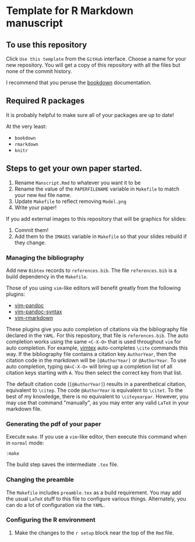 # Template for R Markdown manuscript

## To use this repository

Click `Use this template` from the `GitHub` interface.
Choose a name for your new repository.
You will get a copy of this repository with all the files but none of the commit history.

I recommend that you peruse the [bookdown](https://bookdown.org/) documentation.

## Required R packages

It is probably helpful to make sure all of your packages are up to date!

At the very least:

* `bookdown`
* `rmarkdown`
* `knitr`

## Steps to get your own paper started.

1. Rename `Manscript.Rmd` to whatever you want it to be
2. Rename the value of the `PAPERFILENAME` variable in `Makefile` to match your new `Rmd` file name.
3. Update `Makefile` to reflect removing `Model.png`
4. Write your paper!

If you add external images to this repository that will be graphics for slides:

1. Commit them!
2. Add them to the `IMAGES` variable in `Makefile` so that your slides rebuild if they change.

### Managing the bibliography

Add new `Bibtex` records to `references.bib`.
The file `references.bib` is a build dependency in the `Makefile`.

Those of you using `vim`-like editors will benefit greatly from the following plugins:

* [vim-pandoc](https://github.com/vim-pandoc/vim-pandoc)
* [vim-pandoc-syntax](https://github.com/vim-pandoc/vim-pandoc-syntax)
* [vim-rmarkdown](https://github.com/vim-pandoc/vim-rmarkdown)

These plugins give you auto completion of citations via the bibliography file declared in the `YAML`.
For this repository, that file is `references.bib`.
The auto completion works using the same `<C-X-O>` that is used throughout `vim` for auto completion.
For example, [vimtex](https://github.com/lervag/vimtex) auto-completes `\cite` commands this way.
If the bibliography file contains a citation key `AuthorYear`, then the citation code in the markdown will be `[@AuthorYear]` or `@AuthorYear`.
To use auto completion, typing `@A<C-X-O>` will bring up a completion list of all citation keys starting with `A`.
You then select the correct key from that list.

The default citation code (`[@AuthorYear]`) results in a parenthetical citation, equivalent to `\citep`.
The code `@AuthorYear` is equivalent to `\citet`.
To the best of my knowledge, there is no equivalent to `\citeyearpar`.
However, you may use that command "manually", as you may enter any valid `LaTeX` in your markdown file.

### Generating the pdf of your paper

Execute `make`.
If you use a `vim`-like editor, then execute this command when in `normal` mode:

```
:make
```

The build step saves the intermediate `.tex` file.

### Changing the preamble

The `Makefile` includes `preamble.tex` as a build requirement.
You may add the usual `LaTeX` stuff to this file to configure various things.
Alternately, you can do a lot of configuration via the `YAML`.

### Configuring the R environment

1. Make the changes to the `r setup` block near the top of the `Rmd` file.
